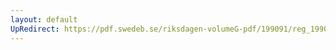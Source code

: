 ```yaml
---
layout: default
UpRedirect: https://pdf.swedeb.se/riksdagen-volumeG-pdf/199091/reg_199091/reg_199091_0151.pdf
---
```

